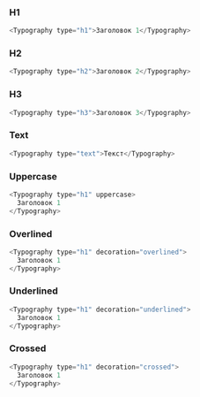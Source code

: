 ### H1

```js
<Typography type="h1">Заголовок 1</Typography>
```

### H2

```js
<Typography type="h2">Заголовок 2</Typography>
```

### H3

```js
<Typography type="h3">Заголовок 3</Typography>
```

### Text

```js
<Typography type="text">Текст</Typography>
```

### Uppercase

```js
<Typography type="h1" uppercase>
  Заголовок 1
</Typography>
```

### Overlined

```js
<Typography type="h1" decoration="overlined">
  Заголовок 1
</Typography>
```

### Underlined

```js
<Typography type="h1" decoration="underlined">
  Заголовок 1
</Typography>
```

### Crossed

```js
<Typography type="h1" decoration="crossed">
  Заголовок 1
</Typography>
```

